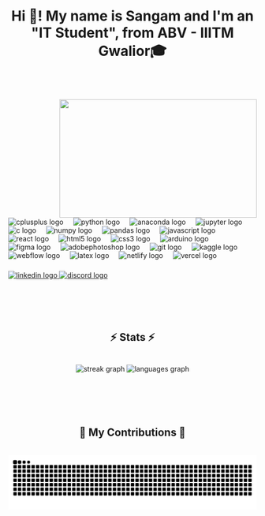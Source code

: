 <h1 align="center">Hi 👋! My name is Sangam and I'm an "IT Student", from ABV - IIITM Gwalior🎓</h1>
<br><br><br>
<!---->


<img align="right" height="240" width = '400' src="https://i.pinimg.com/originals/78/36/37/7836378c30d35718fc29da3778a5dae5.gif" />

###

<!--<h2 align="left">⚒️ Languages & Tools I worked with ⚒️</h2>-->
<div align="left">
  <img src="https://cdn.jsdelivr.net/gh/devicons/devicon/icons/cplusplus/cplusplus-original.svg" height="30" alt="cplusplus logo" />
  <img width="12" />
  <img src="https://cdn.jsdelivr.net/gh/devicons/devicon/icons/python/python-original.svg" height="30" alt="python logo" />
  <img width="12" />
  <img src="https://cdn.jsdelivr.net/gh/devicons/devicon/icons/anaconda/anaconda-original.svg" height="30" alt="anaconda logo" />
  <img width="12" />
  <img src="https://cdn.simpleicons.org/jupyter/F37626" height="30" alt="jupyter logo" />
  <img width="12" />
  <img src="https://cdn.jsdelivr.net/gh/devicons/devicon/icons/c/c-original.svg" height="30" alt="c logo" />
  <img width="12" />
  <img src="https://cdn.jsdelivr.net/gh/devicons/devicon/icons/numpy/numpy-original.svg" height="30" alt="numpy logo" />
  <img width="12" />
  <img src="https://cdn.jsdelivr.net/gh/devicons/devicon/icons/pandas/pandas-original.svg" height="30" alt="pandas logo" />
  <img width="12" />
  <img src="https://cdn.jsdelivr.net/gh/devicons/devicon/icons/javascript/javascript-original.svg" height="30" alt="javascript logo" />
  <img width="12" />
  <img src="https://cdn.jsdelivr.net/gh/devicons/devicon/icons/react/react-original.svg" height="30" alt="react logo" />
  <img width="12" />
  <img src="https://cdn.jsdelivr.net/gh/devicons/devicon/icons/html5/html5-original.svg" height="30" alt="html5 logo" />
  <img width="12" />
  <img src="https://cdn.jsdelivr.net/gh/devicons/devicon/icons/css3/css3-original.svg" height="30" alt="css3 logo" />
  <img width="12" />
  <img src="https://cdn.jsdelivr.net/gh/devicons/devicon/icons/arduino/arduino-original.svg" height="30" alt="arduino logo" />
  <img width="12" />
  <img src="https://cdn.jsdelivr.net/gh/devicons/devicon/icons/figma/figma-original.svg" height="30" alt="figma logo" />
  <img width="12" />
  <img src="https://skillicons.dev/icons?i=ps" height="30" alt="adobephotoshop logo" />
  <img width="12" />
  <img src="https://cdn.jsdelivr.net/gh/devicons/devicon/icons/git/git-original.svg" height="30" alt="git logo" />
  <img width="12" />
  <img src="https://cdn.jsdelivr.net/gh/devicons/devicon/icons/kaggle/kaggle-original.svg" height="30" alt="kaggle logo" />
  <img width="12" />
  <img src="https://cdn.simpleicons.org/webflow/4353FF" height="30" alt="webflow logo" />
  <img width="12" />
  <img src="https://cdn.simpleicons.org/latex/008080" height="30" alt="latex logo" />
  <img width="12" />
  <img src="https://skillicons.dev/icons?i=netlify" height="30" alt="netlify logo" />
  <img width="12" />
  <img src="https://skillicons.dev/icons?i=vercel" height="30" alt="vercel logo" />
</div>

###

<!--<h2 align="left">📱 Connect with Me 😀</h2>-->
<div align="left">
  <a href="https://www.linkedin.com/in/sangam-pratap-singh-328838287/" target="_blank">
    <img src="https://img.shields.io/static/v1?message=LinkedIn&logo=linkedin&label=&color=0077B5&logoColor=white&labelColor=&style=for-the-badge" height="40" alt="linkedin logo"  />
  </a>
  <a href="https://discordapp.com/users/1049175157895340142" target="_blank">
    <img src="https://img.shields.io/static/v1?message=Discord&logo=discord&label=&color=7289DA&logoColor=white&labelColor=&style=for-the-badge" height="40" alt="discord logo"  />
  </a>
</div>

###
<br><br><br>
<h2 align="center">⚡ Stats ⚡</h2>
<br>
<div align=center>
  <img src="https://streak-stats.demolab.com?user=Random-Pikachu&locale=en&mode=daily&theme=dracula&hide_border=false&border_radius=5" height="150" alt="streak graph" />
  <img src="https://github-readme-stats.vercel.app/api/top-langs?username=Random-Pikachu&locale=en&hide_title=false&layout=compact&card_width=320&langs_count=5&theme=dracula&hide_border=false" height="150" alt="languages graph" />
</div>

<br/><br/>

<br clear="both">
<div align="center">
  <h2>🐍 My Contributions 🐍</h2>
  <br>
  <img src="https://raw.githubusercontent.com/Random-Pikachu/Random-Pikachu/output/snake.svg" alt="Snake animation" />
  <br/><br/><br/>
</div>

###
